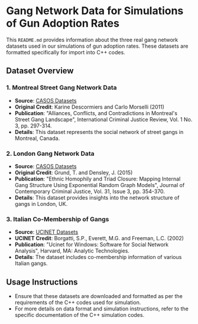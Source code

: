 # Gang Network Data for Simulations of Gun Adoption Rates

This `README.md` provides information about the three real gang network datasets used in our simulations of gun adoption rates. These datasets are formatted specifically for import into C++ codes.

## Dataset Overview

### 1. Montreal Street Gang Network Data

- **Source**: [CASOS Datasets](http://www.casos.cs.cmu.edu/tools/datasets/external/index.php)
- **Original Credit**: Karine Descormiers and Carlo Morselli (2011)
- **Publication**: "Alliances, Conflicts, and Contradictions in Montreal's Street Gang Landscape", International Criminal Justice Review, Vol. 1 No. 3, pp. 297-314.
- **Details**: This dataset represents the social network of street gangs in Montreal, Canada.

### 2. London Gang Network Data

- **Source**: [CASOS Datasets](http://www.casos.cs.cmu.edu/tools/datasets/external/index.php)
- **Original Credit**: Grund, T. and Densley, J. (2015)
- **Publication**: "Ethnic Homophily and Triad Closure: Mapping Internal Gang Structure Using Exponential Random Graph Models", Journal of Contemporary Criminal Justice, Vol. 31, Issue 3, pp. 354-370.
- **Details**: This dataset provides insights into the network structure of gangs in London, UK.

### 3. Italian Co-Membership of Gangs

- **Source**: [UCINET Datasets](https://sites.google.com/site/ucinetsoftware/datasets/covert-networks/italian-gangs)
- **UCINET Credit**: Borgatti, S.P., Everett, M.G. and Freeman, L.C. (2002)
- **Publication**: "Ucinet for Windows: Software for Social Network Analysis", Harvard, MA: Analytic Technologies.
- **Details**: The dataset includes co-membership information of various Italian gangs.

## Usage Instructions

- Ensure that these datasets are downloaded and formatted as per the requirements of the C++ codes used for simulation.
- For more details on data format and simulation instructions, refer to the specific documentation of the C++ simulation codes.


